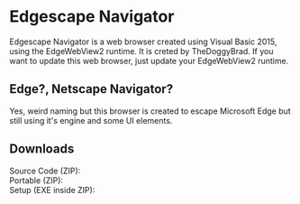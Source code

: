 # Edgescape Navigator
Edgescape Navigator is a web browser created using Visual Basic 2015, using the EdgeWebView2 runtime. It is creted by TheDoggyBrad. If you want to update this web browser, just update your EdgeWebView2 runtime.

## Edge?, Netscape Navigator?
Yes, weird naming but this browser is created to escape Microsoft Edge but still using it's engine and some UI elements.

## Downloads
Source Code (ZIP): 
<br>
Portable (ZIP): 
<br>
Setup (EXE inside ZIP): 
